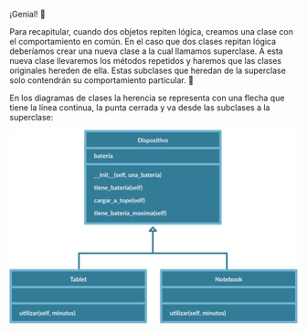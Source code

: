 ¡Genial! :tada:

Para recapitular, cuando dos objetos repiten lógica, creamos una clase con el comportamiento en común. En el caso que dos clases repitan lógica deberíamos crear una nueva clase a la cual llamamos superclase. A esta nueva clase llevaremos los métodos repetidos y haremos que las clases originales hereden de ella. Estas subclases que heredan de la superclase solo contendrán su comportamiento particular. :exploding_head:

En los diagramas de clases la herencia se representa con una flecha que tiene la línea continua, la punta cerrada y va desde las subclases a la superclase:

<img src="https://raw.githubusercontent.com/MumukiProject/mumuki-guia-python3-herencia-python-v-2021/master/assets/clases_4_1647973371037.4.svg" alt="clases_4_1647973371037.4.svg" width="600px" height="auto">